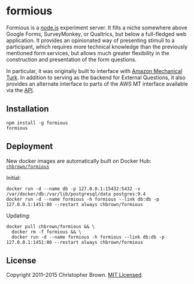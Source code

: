 # formious

Formious is a [node.js](http://nodejs.org/) experiment server. It fills a niche somewhere above Google Forms, SurveyMonkey, or Qualtrics, but below a full-fledged web application. It provides an opinionated way of presenting stimuli to a participant, which requires more technical knowledge than the previously mentioned form services, but allows much greater flexibility in the construction and presentation of the form questions.

In particular, it was originally built to interface with [Amazon Mechanical Turk](https://requester.mturk.com/). In addition to serving as the backend for External Questions, it also provides an alternate interface to parts of the AWS MT interface available via the [API](http://aws.amazon.com/mturk/).


## Installation

    npm install -g formious
    formious


## Deployment

New docker images are automatically built on Docker Hub: [`chbrown/formious`](https://registry.hub.docker.com/u/chbrown/formious/)

Initial:

    docker run -d --name db -p 127.0.0.1:15432:5432 -v /var/docker/db:/var/lib/postgresql/data postgres:9.4
    docker run -d --name formious -h formious --link db:db -p 127.0.0.1:1451:80 --restart always chbrown/formious

Updating:

    docker pull chbrown/formious && \
      docker rm -f formious && \
      docker run -d --name formious -h formious --link db:db -p 127.0.0.1:1451:80 --restart always chbrown/formious


## License

Copyright 2011–2015 Christopher Brown. [MIT Licensed](http://opensource.org/licenses/MIT).
